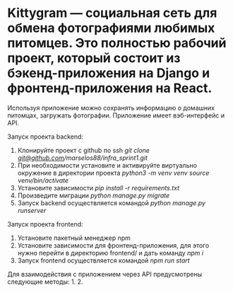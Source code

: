 # Kittygram — социальная сеть для обмена фотографиями любимых питомцев. Это полностью рабочий проект, который состоит из бэкенд-приложения на Django и фронтенд-приложения на React.

Используя приложение можно сохранять информацию о домашних питомцах, загружать фотографии. Приложение имеет вэб-интерфейс и API. 

Запуск проекта backend:
1. Клонируйте проект с github по ssh *git clone git@github.com/marselos88/infra_sprint1.git*
2. При необходимости установите и активируйте виртуально окружение в директории проекта *python3 -m venv venv source venv/bin/activate*
3. Установите зависимости *pip install -r requirements.txt*
4. Произведите миграции *python manage.py migrate*
5. Запуск backend осуществляется командой *python manage.py runserver*

Запуск проекта frontend:
1. Установите пакетный менеджер npm
2. Установите зависимости для фронтенд-приложения, для этого нужно перейти в директорию frontend/ и дать команду *npm i*
3. Запуск frontend осуществляется командой *npm run start*

Для взаимодействия с приложением через API предусмотрены следующие методы:
1.
2.

